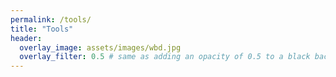 ```yaml
---
permalink: /tools/
title: "Tools"
header:
  overlay_image: assets/images/wbd.jpg
  overlay_filter: 0.5 # same as adding an opacity of 0.5 to a black background
---
```


